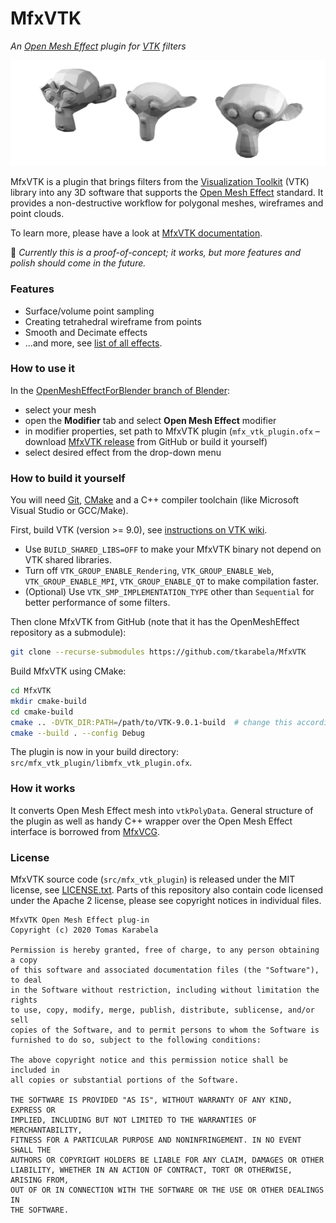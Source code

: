 # MfxVTK

*An [Open Mesh Effect][OpenMeshEffect] plugin for [VTK][VTK] filters*

![Smoothing Suzanne the monkey with VTK filters](docs/source/_static/monkeys.png)

MfxVTK is a plugin that brings filters from the [Visualization Toolkit][VTK] (VTK) library
into any 3D software that supports the [Open Mesh Effect][OpenMeshEffect] standard.
It provides a non-destructive workflow for polygonal meshes, wireframes and point clouds.

To learn more, please have a look at [MfxVTK documentation][MfxVTKdocs].

🚧 *Currently this is a proof-of-concept; it works, but more features and polish
should come in the future.*

### Features

- Surface/volume point sampling
- Creating tetrahedral wireframe from points
- Smooth and Decimate effects
- ...and more, see [list of all effects][MfxVTKeffects].

### How to use it

In the [OpenMeshEffectForBlender branch of Blender][OpenMeshEffectForBlender]:

- select your mesh
- open the **Modifier** tab and select **Open Mesh Effect** modifier
- in modifier properties, set path to MfxVTK plugin (`mfx_vtk_plugin.ofx` – download
  [MfxVTK release] from GitHub or build it yourself)
- select desired effect from the drop-down menu

### How to build it yourself

You will need [Git], [CMake] and a C++ compiler toolchain (like Microsoft Visual Studio or GCC/Make).

First, build VTK (version >= 9.0), see [instructions on VTK wiki][BuildingVTK].

- Use `BUILD_SHARED_LIBS=OFF` to make your MfxVTK binary not depend on VTK shared libraries.
- Turn off `VTK_GROUP_ENABLE_Rendering`, `VTK_GROUP_ENABLE_Web`, `VTK_GROUP_ENABLE_MPI`,
 `VTK_GROUP_ENABLE_QT` to make compilation faster.
- (Optional) Use `VTK_SMP_IMPLEMENTATION_TYPE` other than `Sequential` for better performance of
 some filters.

Then clone MfxVTK from GitHub (note that it has the OpenMeshEffect repository as a submodule):

```sh
git clone --recurse-submodules https://github.com/tkarabela/MfxVTK
``` 

Build MfxVTK using CMake:

```sh
cd MfxVTK
mkdir cmake-build
cd cmake-build
cmake .. -DVTK_DIR:PATH=/path/to/VTK-9.0.1-build  # change this accordingly
cmake --build . --config Debug
```

The plugin is now in your build directory: `src/mfx_vtk_plugin/libmfx_vtk_plugin.ofx`.

### How it works

It converts Open Mesh Effect mesh into `vtkPolyData`. General structure
of the plugin as well as handy C++ wrapper over the Open Mesh Effect interface
is borrowed from [MfxVCG].

### License

MfxVTK source code (`src/mfx_vtk_plugin`) is released under the MIT license, see [LICENSE.txt](LICENSE.txt).
Parts of this repository also contain code licensed under the Apache 2 license, please
see copyright notices in individual files.

    MfxVTK Open Mesh Effect plug-in
    Copyright (c) 2020 Tomas Karabela
    
    Permission is hereby granted, free of charge, to any person obtaining a copy
    of this software and associated documentation files (the "Software"), to deal
    in the Software without restriction, including without limitation the rights
    to use, copy, modify, merge, publish, distribute, sublicense, and/or sell
    copies of the Software, and to permit persons to whom the Software is
    furnished to do so, subject to the following conditions:
    
    The above copyright notice and this permission notice shall be included in
    all copies or substantial portions of the Software.
    
    THE SOFTWARE IS PROVIDED "AS IS", WITHOUT WARRANTY OF ANY KIND, EXPRESS OR
    IMPLIED, INCLUDING BUT NOT LIMITED TO THE WARRANTIES OF MERCHANTABILITY,
    FITNESS FOR A PARTICULAR PURPOSE AND NONINFRINGEMENT. IN NO EVENT SHALL THE
    AUTHORS OR COPYRIGHT HOLDERS BE LIABLE FOR ANY CLAIM, DAMAGES OR OTHER
    LIABILITY, WHETHER IN AN ACTION OF CONTRACT, TORT OR OTHERWISE, ARISING FROM,
    OUT OF OR IN CONNECTION WITH THE SOFTWARE OR THE USE OR OTHER DEALINGS IN
    THE SOFTWARE.

[OpenMeshEffect]: http://openmesheffect.org
[OpenMeshEffectForBlender]: https://github.com/eliemichel/OpenMeshEffectForBlender
[VTK]: https://vtk.org
[MfxVTKdocs]: https://mfxvtk.readthedocs.io
[MfxVTKeffects]: https://mfxvtk.readthedocs.io/en/latest/list-of-effects.html
[MfxVCG]: https://github.com/eliemichel/MfxVCG
[BuildingVTK]: https://vtk.org/Wiki/VTK/Configure_and_Build
[MfxVTK release]: https://github.com/tkarabela/MfxVTK/releases
[CMake]: https://cmake.org
[Git]: https://git-scm.com

[vtkSmoothPolyDataFilter]: https://vtk.org/doc/nightly/html/classvtkSmoothPolyDataFilter.html
[vtkWindowedSincPolyDataFilter]: https://vtk.org/doc/nightly/html/classvtkWindowedSincPolyDataFilter.html
[vtkPolyDataPointSampler]: https://vtk.org/doc/nightly/html/classvtkPolyDataPointSampler.html
[vtkFeatureEdges]: https://vtk.org/doc/nightly/html/classvtkFeatureEdges.html
[vtkFillHolesFilter]: https://vtk.org/doc/nightly/html/classvtkFillHolesFilter.html
[vtkTubeFilter]: https://vtk.org/doc/nightly/html/classvtkTubeFilter.html
[vtkDecimatePro]: https://vtk.org/doc/nightly/html/classvtkDecimatePro.html
